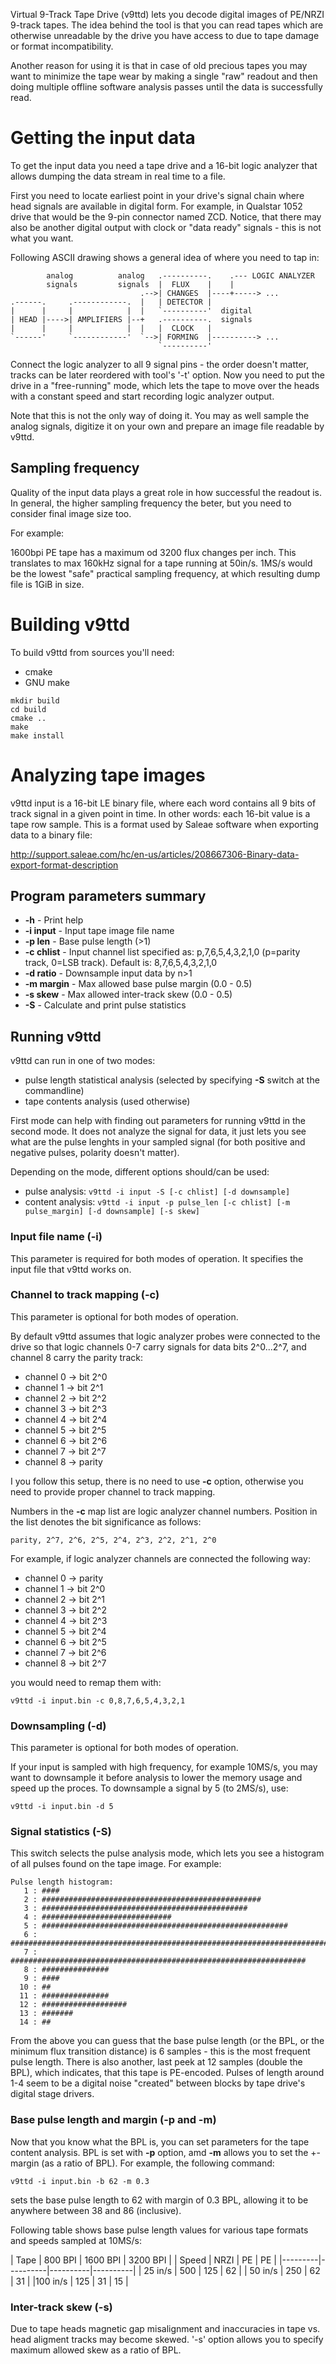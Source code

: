 
Virtual 9-Track Tape Drive (v9ttd) lets you decode digital images of PE/NRZI
9-track tapes. The idea behind the tool is that you can read tapes which are
otherwise unreadable by the drive you have access to due to tape damage
or format incompatibility.

Another reason for using it is that in case of old precious tapes you may want to
minimize the tape wear by making a single "raw" readout and then doing multiple offline
software analysis passes until the data is successfully read.

# Getting the input data

To get the input data you need a tape drive and a 16-bit logic analyzer that allows dumping the data
stream in real time to a file.

First you need to locate earliest point in your drive's signal chain where head signals are available
in digital form. For example, in Qualstar 1052 drive that would be the 9-pin connector named ZCD.
Notice, that there
may also be another digital output with clock or "data ready" signals - this is not what you want.

Following ASCII drawing shows a general idea of where you need to tap in:

            analog          analog   .----------.    .--- LOGIC ANALYZER
            signals         signals  |  FLUX    |    |
                                 .-->| CHANGES  |----+-----> ...
    .------.     .------------.  |   | DETECTOR |
    |      |     |            |  |   `----------'  digital
    | HEAD |---->| AMPLIFIERS |--+   .----------.  signals
    |      |     |            |  |   |  CLOCK   |
    `------'     `------------'  `-->| FORMING  |----------> ...
                                     `----------'

Connect the logic analyzer to all 9 signal pins - the order doesn't matter, tracks can be later reordered with
tool's '-t' option. Now you need to put the drive in a "free-running" mode, which lets the tape
to move over the heads with a constant speed and start recording logic analyzer output.

Note that this is not the only way of doing it. You may as well sample the analog signals,
digitize it on your own and prepare an image file readable by v9ttd.

## Sampling frequency

Quality of the input data plays a great role in how successful the readout is.
In general, the higher sampling frequency the beter, but you need to consider final image size too.

For example:

1600bpi PE tape has a maximum od 3200 flux changes per inch.
This translates to max 160kHz signal for a tape running at 50in/s.
1MS/s would be the lowest "safe" practical sampling frequency, at which resulting dump file
is 1GiB in size.

# Building v9ttd

To build v9ttd from sources you'll need:

* cmake
* GNU make

```
mkdir build
cd build
cmake ..
make
make install
```

# Analyzing tape images

v9ttd input is a 16-bit LE binary file, where each word contains all 9 bits
of track signal in a given point in time. In other words: each 16-bit value is a
tape row sample. This is a format used by Saleae software when exporting data to a binary file:

http://support.saleae.com/hc/en-us/articles/208667306-Binary-data-export-format-description

## Program parameters summary

* **-h** - Print help
* **-i input** - Input tape image file name
* **-p len** - Base pulse length (>1)
* **-c chlist** - Input channel list specified as: p,7,6,5,4,3,2,1,0 (p=parity track, 0=LSB track). Default is: 8,7,6,5,4,3,2,1,0
* **-d ratio** - Downsample input data by n>1
* **-m margin** - Max allowed base pulse margin (0.0 - 0.5)
* **-s skew** - Max allowed inter-track skew (0.0 - 0.5)
* **-S** - Calculate and print pulse statistics

## Running v9ttd

v9ttd can run in one of two modes:

* pulse length statistical analysis (selected by specifying **-S** switch at the commandline)
* tape contents analysis (used otherwise)

First mode can help with finding out parameters for running v9ttd in the second mode.
It does not analyze the signal for data, it just lets you see what are the pulse lenghts
in your sampled signal (for both positive and negative pulses, polarity doesn't matter).

Depending on the mode, different options should/can be used:

* pulse analysis: `v9ttd -i input -S [-c chlist] [-d downsample]`
* content analysis: `v9ttd -i input -p pulse_len [-c chlist] [-m pulse_margin] [-d downsample] [-s skew]`

### Input file name (-i)

This parameter is required for both modes of operation. It specifies the input file that v9ttd works on.

### Channel to track mapping (-c)

This parameter is optional for both modes of operation.

By default v9ttd assumes that logic analyzer probes were connected to the drive so that
logic channels 0-7 carry signals for data bits 2^0...2^7, and channel 8 carry the parity track:

* channel 0 -> bit 2^0
* channel 1 -> bit 2^1
* channel 2 -> bit 2^2
* channel 3 -> bit 2^3
* channel 4 -> bit 2^4
* channel 5 -> bit 2^5
* channel 6 -> bit 2^6
* channel 7 -> bit 2^7
* channel 8 -> parity

I you follow this setup, there is no need to use **-c** option,
otherwise you need to provide proper channel to track mapping.

Numbers in the **-c** map list are logic analyzer channel numbers.
Position in the list denotes the bit significance as follows:

    parity, 2^7, 2^6, 2^5, 2^4, 2^3, 2^2, 2^1, 2^0

For example, if logic analyzer channels are connected the following way:

* channel 0 -> parity
* channel 1 -> bit 2^0
* channel 2 -> bit 2^1
* channel 3 -> bit 2^2
* channel 4 -> bit 2^3
* channel 5 -> bit 2^4
* channel 6 -> bit 2^5
* channel 7 -> bit 2^6
* channel 8 -> bit 2^7

you would need to remap them with:

    v9ttd -i input.bin -c 0,8,7,6,5,4,3,2,1

### Downsampling (-d)

This parameter is optional for both modes of operation.

If your input is sampled with high frequency, for example 10MS/s, you may want to downsample it
before analysis to lower the memory usage and speed up the proces. To downsample a signal
by 5 (to 2MS/s), use:

    v9ttd -i input.bin -d 5

### Signal statistics (-S)

This switch selects the pulse analysis mode, which lets you see a histogram of all pulses found
on the tape image. For example:


```
Pulse length histogram:
   1 : ####
   2 : #################################################
   3 : ##############################################
   4 : #############################
   5 : #######################################################
   6 : ##################################################################################
   7 : ##################################################################
   8 : ###############
   9 : ####
  10 : ##
  11 : ###############
  12 : ###################
  13 : #######
  14 : ##
```

From the above you can guess that the base pulse length (or the BPL, or the minimum flux transition distance) is 6 samples -
this is the most frequent pulse length. There is also another, last peek at 12 samples (double the BPL),
which indicates, that this tape is PE-encoded.
Pulses of length around 1-4 seem to be a digital noise "created" between blocks by tape drive's digital stage drivers.

### Base pulse length and margin (-p and -m)

Now that you know what the BPL is, you can set parameters for the tape content analysis. BPL is set with **-p**
option, amd **-m** allows you to set the +- margin (as a ratio of BPL). For example, the following command:

    v9ttd -i input.bin -b 62 -m 0.3

sets the base pulse length to 62 with margin of 0.3 BPL, allowing it to be anywhere between 38 and 86 (inclusive).

Following table shows base pulse length values for various tape formats and speeds sampled at 10MS/s:

| Tape    |  800 BPI | 1600 BPI | 3200 BPI |
| Speed   |   NRZI   |    PE    |    PE    |
|---------|----------|----------|----------|
| 25 in/s |   500    |   125    |    62    |
| 50 in/s |   250    |    62    |    31    |
|100 in/s |   125    |    31    |    15    |

### Inter-track skew (-s)

Due to tape heads magnetic gap misalignment and inaccuracies in tape vs. head aligment
tracks may become skewed. '-s' option allows you to specify maximum allowed skew
as a ratio of BPL.



